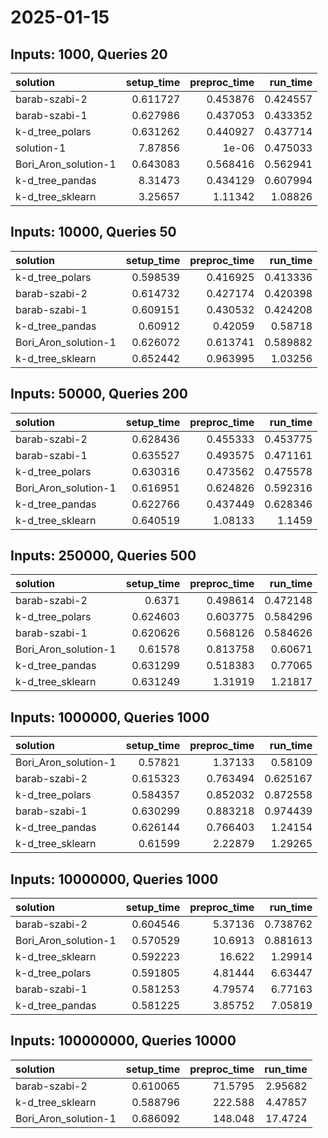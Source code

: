 # 2025-01-15

## Inputs: 1000, Queries 20

| solution             |   setup_time |   preproc_time |   run_time |
|:---------------------|-------------:|---------------:|-----------:|
| barab-szabi-2        |     0.611727 |       0.453876 |   0.424557 |
| barab-szabi-1        |     0.627986 |       0.437053 |   0.433352 |
| k-d_tree_polars      |     0.631262 |       0.440927 |   0.437714 |
| solution-1           |     7.87856  |       1e-06    |   0.475033 |
| Bori_Aron_solution-1 |     0.643083 |       0.568416 |   0.562941 |
| k-d_tree_pandas      |     8.31473  |       0.434129 |   0.607994 |
| k-d_tree_sklearn     |     3.25657  |       1.11342  |   1.08826  |

## Inputs: 10000, Queries 50

| solution             |   setup_time |   preproc_time |   run_time |
|:---------------------|-------------:|---------------:|-----------:|
| k-d_tree_polars      |     0.598539 |       0.416925 |   0.413336 |
| barab-szabi-2        |     0.614732 |       0.427174 |   0.420398 |
| barab-szabi-1        |     0.609151 |       0.430532 |   0.424208 |
| k-d_tree_pandas      |     0.60912  |       0.42059  |   0.58718  |
| Bori_Aron_solution-1 |     0.626072 |       0.613741 |   0.589882 |
| k-d_tree_sklearn     |     0.652442 |       0.963995 |   1.03256  |

## Inputs: 50000, Queries 200

| solution             |   setup_time |   preproc_time |   run_time |
|:---------------------|-------------:|---------------:|-----------:|
| barab-szabi-2        |     0.628436 |       0.455333 |   0.453775 |
| barab-szabi-1        |     0.635527 |       0.493575 |   0.471161 |
| k-d_tree_polars      |     0.630316 |       0.473562 |   0.475578 |
| Bori_Aron_solution-1 |     0.616951 |       0.624826 |   0.592316 |
| k-d_tree_pandas      |     0.622766 |       0.437449 |   0.628346 |
| k-d_tree_sklearn     |     0.640519 |       1.08133  |   1.1459   |

## Inputs: 250000, Queries 500

| solution             |   setup_time |   preproc_time |   run_time |
|:---------------------|-------------:|---------------:|-----------:|
| barab-szabi-2        |     0.6371   |       0.498614 |   0.472148 |
| k-d_tree_polars      |     0.624603 |       0.603775 |   0.584296 |
| barab-szabi-1        |     0.620626 |       0.568126 |   0.584626 |
| Bori_Aron_solution-1 |     0.61578  |       0.813758 |   0.60671  |
| k-d_tree_pandas      |     0.631299 |       0.518383 |   0.77065  |
| k-d_tree_sklearn     |     0.631249 |       1.31919  |   1.21817  |

## Inputs: 1000000, Queries 1000

| solution             |   setup_time |   preproc_time |   run_time |
|:---------------------|-------------:|---------------:|-----------:|
| Bori_Aron_solution-1 |     0.57821  |       1.37133  |   0.58109  |
| barab-szabi-2        |     0.615323 |       0.763494 |   0.625167 |
| k-d_tree_polars      |     0.584357 |       0.852032 |   0.872558 |
| barab-szabi-1        |     0.630299 |       0.883218 |   0.974439 |
| k-d_tree_pandas      |     0.626144 |       0.766403 |   1.24154  |
| k-d_tree_sklearn     |     0.61599  |       2.22879  |   1.29265  |

## Inputs: 10000000, Queries 1000

| solution             |   setup_time |   preproc_time |   run_time |
|:---------------------|-------------:|---------------:|-----------:|
| barab-szabi-2        |     0.604546 |        5.37136 |   0.738762 |
| Bori_Aron_solution-1 |     0.570529 |       10.6913  |   0.881613 |
| k-d_tree_sklearn     |     0.592223 |       16.622   |   1.29914  |
| k-d_tree_polars      |     0.591805 |        4.81444 |   6.63447  |
| barab-szabi-1        |     0.581253 |        4.79574 |   6.77163  |
| k-d_tree_pandas      |     0.581225 |        3.85752 |   7.05819  |

## Inputs: 100000000, Queries 10000

| solution             |   setup_time |   preproc_time |   run_time |
|:---------------------|-------------:|---------------:|-----------:|
| barab-szabi-2        |     0.610065 |        71.5795 |    2.95682 |
| k-d_tree_sklearn     |     0.588796 |       222.588  |    4.47857 |
| Bori_Aron_solution-1 |     0.686092 |       148.048  |   17.4724  |